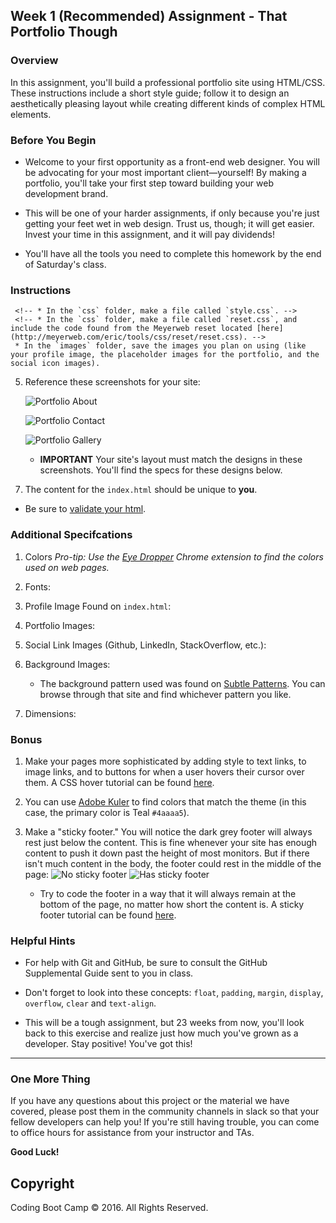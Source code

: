 ## Week 1 (Recommended) Assignment - That Portfolio Though

### Overview

In this assignment, you'll build a professional portfolio site using HTML/CSS. These instructions include a short style guide; follow it to design an aesthetically pleasing layout while creating different kinds of complex HTML elements.

### Before You Begin

* Welcome to your first opportunity as a front-end web designer. You will be advocating for your most important client—yourself! By making a portfolio, you'll take your first step toward building your web development brand.

* This will be one of your harder assignments, if only because you're just getting your feet wet in web design. Trust us, though; it will get easier. Invest your time in this assignment, and it will pay dividends!

* You'll have all the tools you need to complete this homework by the end of Saturday's class.

### Instructions

<!-- 1. Create a new repository in GitHub called `Basic-Portfolio`. -->

<!-- 2. Clone this repository to your computer using the process we went over in class. -->

<!-- 3. Navigate to the `Basic-Portfolio` folder that you just cloned onto your machine. Inside this folder, create the following: -->

   <!-- * 3 HTML documents: `index.html`, `contact.html` and `portfolio.html`. -->
   <!-- * A folder called `assets`. -->
   <!-- * Inside the assets directory, make two additional folders: `css` and `images`. -->
     <!-- * In the `css` folder, make a file called `style.css`. -->
     <!-- * In the `css` folder, make a file called `reset.css`, and include the code found from the Meyerweb reset located [here](http://meyerweb.com/eric/tools/css/reset/reset.css). -->
     * In the `images` folder, save the images you plan on using (like your profile image, the placeholder images for the portfolio, and the social icon images).

<!-- 4. Push the above changes to GitHub. -->

   <!-- * Make sure to `git add .` and `git commit -m "initial site files"`. Then type `git push origin master` to push your changes to your GitHub repo. -->

5. Reference these screenshots for your site:

   ![Portfolio About](Images/Portfolio_About.png)

   ![Portfolio Contact](Images/Portfolio_Contact.png)

   ![Portfolio Gallery](Images/Portfolio_Gallery.png)

   * **IMPORTANT** Your site's layout must match the designs in these screenshots. You'll find the specs for these designs below.

<!-- 6. When you create a website, it's standard practice to code your HTML files before writing any CSS and to write up one HTML file before moving onto the next. Write your HTML semantically, too: -->

   <!-- * If something is a heading, you use a heading tag. -->
   <!-- * If something is a list, you use an unordered or ordered list tag. -->
   <!-- * So on and so forth. -->

7. The content for the `index.html` should be unique to **you**.

   <!-- * Write a paragraph or two about yourself. Make it fun, show your personality! -->
   <!-- * The main logo where it says "Your Name" should say your name. This may make the logo section smaller or wider depending on how long your name is—that is fine and expected. -->
   <!-- * Add, commit, and push your code to GitHub often, especially when you complete a page. -->

<!-- 8. After all of your HTML is written, you can begin styling your pages using the `style.css` file you created. -->

   * Be sure to [validate your html](https://validator.w3.org/#validate_by_input).
   <!-- * Consult the specs below these instructions for advice on styling your CSS files. -->

<!-- 9. Push your changes to Github. -->

### Additional Specifcations

1. Colors _Pro-tip: Use the [Eye Dropper](https://chrome.google.com/webstore/detail/eye-dropper/hmdcmlfkchdmnmnmheododdhjedfccka) Chrome extension to find the colors used on web pages._

   <!-- * Teal color (used for headings and backgrounds): `#4aaaa5` -->
   <!-- * Regular font color (used for paragraphs and all text besides the headings): `#777777` -->
   <!-- * Main header background color: `#ffffff` -->
   <!-- * Main header border color: `#cccccc` -->
   <!-- * Footer background color: `#666666` -->
   <!-- * Main content background color: `#ffffff` -->
   <!-- * Main content border color: `#dddddd` -->

2. Fonts:

   <!-- * For heading fonts use `font-family: 'Georgia', Times, Times New Roman, serif;`. -->
   <!-- * For all other fonts use `'Arial', 'Helvetica Neue', Helvetica, sans-serif;`. -->

3. Profile Image Found on `index.html`:

   <!-- * Use a picture of yourself. -->
   <!-- * If you don't have a picture, you can grab a placeholder image from [LoremPixel](http://lorempixel.com/). Save the images to your `images` folder. -->

4. Portfolio Images:

   <!-- * Placeholder images can be found at [LoremPixel](http://lorempixel.com/). -->
   <!-- * Save the images to your `images` folder. -->

5. Social Link Images (Github, LinkedIn,  StackOverflow, etc.):

   <!-- * These images can be found on [IconFinder](https://www.iconfinder.com/). -->
   <!-- * Save the images to your `images` folder. -->
   <!-- * Ensure that these icons are live links to your GitHub, LinkedIn, and Stack Overflow profiles. -->

6. Background Images:

   * The background pattern used was found on [Subtle Patterns](https://subtlepatterns.com/). You can browse through that site and find whichever pattern you like.

7. Dimensions:
   <!-- * The entire content area is `960px` wide. -->
   <!-- * The main section content is `650px` wide. -->
   <!-- * The sidebar is `270px` wide. -->
   <!-- * Pro-tip: Use the [Page Ruler](https://chrome.google.com/webstore/detail/page-ruler/jlpkojjdgbllmedoapgfodplfhcbnbpn/related?hl=en) extension to measure the size of elements. -->

### Bonus

1. Make your pages more sophisticated by adding style to text links, to image links, and to buttons for when a user hovers their cursor over them. A CSS hover tutorial can be found [here](http://www.codeitpretty.com/2013/06/how-to-use-css-hover-effects.html).

2. You can use [Adobe Kuler](https://color.adobe.com/create/color-wheel/) to find colors that match the theme (in this case, the primary color is Teal `#4aaaa5`).

3. Make a "sticky footer." You will notice the dark grey footer will always rest just below the content. This is fine whenever your site has enough content to push it down past the height of most monitors. But if there isn't much content in the body, the footer could rest in the middle of the page:
   ![No sticky footer](Images/bonus_nosticky.jpg)
   ![Has sticky footer](Images/bonus_stickyfooter.jpg)
   * Try to code the footer in a way that it will always remain at the bottom of the page, no matter how short the content is. A sticky footer tutorial can be found [here](http://mystrd.at/modern-clean-css-sticky-footer/).

### Helpful Hints

* For help with Git and GitHub, be sure to consult the GitHub Supplemental Guide sent to you in class.

* Don't forget to look into these concepts: `float`, `padding`, `margin`, `display`, `overflow`, `clear` and `text-align`.

* This will be a tough assignment, but 23 weeks from now, you'll look back to this exercise and realize just how much you've grown as a developer. Stay positive! You've got this!

- - -

### One More Thing

If you have any questions about this project or the material we have covered, please post them in the community channels in slack so that your fellow developers can help you! If you're still having trouble, you can come to office hours for assistance from your instructor and TAs.

**Good Luck!**

## Copyright

Coding Boot Camp © 2016. All Rights Reserved.

